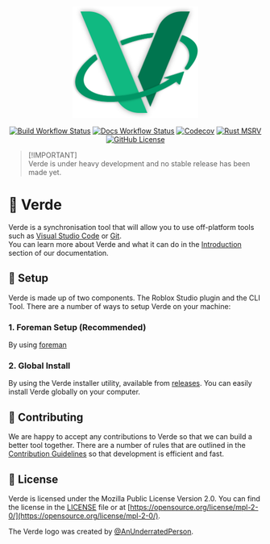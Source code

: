 <p align="center">
    <a href="https://verde.quantix.dev">
        <img src="./docs/public/verde.svg" alt="Verde" width="250">
    </a>
</p>

<p align="center">
    <a href="https://github.com/quantix-dev/verde/releases/latest"><img src="https://img.shields.io/github/actions/workflow/status/quantix-dev/verde/release.yml?label=build&logo=github" alt="Build Workflow Status"></a>
    <a href="https://verde.quantix.dev"><img src="https://img.shields.io/github/actions/workflow/status/quantix-dev/verde/deploy-docs.yml?label=docs&logo=github" alt="Docs Workflow Status"></a>
    <a href="https://codecov.io/github/quantix-dev/verde"><img alt="Codecov" src="https://codecov.io/github/quantix-dev/verde/graph/badge.svg?token=M7HHNI1Z5E"></a>
    <a href="./Cargo.toml"><img alt="Rust MSRV" src="https://img.shields.io/badge/rust-1.70-brightgreen?style=flat&logo=rust"></a>
    <a href="./LICENSE.txt"><img src="https://img.shields.io/github/license/quantix-dev/verde?cacheSeconds=60480" alt="GitHub License"></a>
</p>

> [!IMPORTANT]\
> Verde is under heavy development and no stable release has been made yet.

# 📗 Verde
Verde is a synchronisation tool that will allow you to use off-platform tools such as [Visual Studio Code](https://code.visualstudio.com/) or [Git](https://git-scm.com/).<br>You can learn more about Verde and what it can do in the [Introduction](https://verde.quantix.dev/guide/) section of our documentation.

## 🔧 Setup
Verde is made up of two components. The Roblox Studio plugin and the CLI Tool.
There are a number of ways to setup Verde on your machine:

### 1. Foreman Setup (Recommended)
By using [foreman](https://github.com/Roblox/foreman)

### 2. Global Install
By using the Verde installer utility, available from [releases](https://github.com/quantix-dev/verde/releases). You can easily install Verde globally on your computer.

## 🤝 Contributing
We are happy to accept any contributions to Verde so that we can build a better tool together.
There are a number of rules that are outlined in the [Contribution Guidelines](./.github/CONTRIBUTING.md) so that development is efficient and fast.

## 💼 License
Verde is licensed under the Mozilla Public License Version 2.0.
You can find the license in the [LICENSE](./LICENSE.txt) file or at [https://opensource.org/license/mpl-2-0/](https://opensource.org/license/mpl-2-0/).

The Verde logo was created by [@AnUnderratedPerson](https://github.com/AnUnderratedPerson).